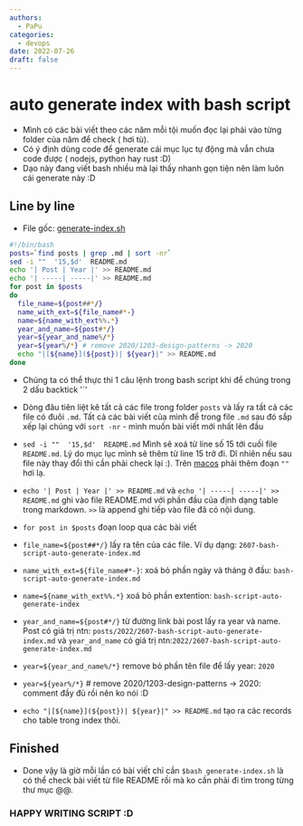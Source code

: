 ```yaml
---
authors:
  - PaPu
categories:
  - devops
date: 2022-07-26
draft: false
---
```


# auto generate index with bash script

- Mình có các bài viết theo các năm mỗi tội muốn đọc lại phải vào từng folder của năm để check ( hơi tù).
- Có ý định dùng code để generate cái mục lục tự động mà vẫn chưa code được ( nodejs, python hay rust :D)
- Dạo này đang viết bash nhiều mà lại thấy nhanh gọn tiện nên làm luôn cái generate này :D

<!-- more -->

## Line by line

- File gốc: [generate-index.sh](generate-index.sh)

```sh linenums="1"
#!/bin/bash
posts=`find posts | grep .md | sort -nr`
sed -i ""  '15,$d'  README.md
echo '| Post | Year |' >> README.md
echo '| -----| -----|' >> README.md
for post in $posts
do
  file_name=${post##*/}
  name_with_ext=${file_name#*-}
  name=${name_with_ext%%.*}
  year_and_name=${post#*/}
  year=${year_and_name%/*}
  year=${year%/*} # remove 2020/1203-design-patterns -> 2020
  echo "|[${name}](${post})| ${year}|" >> README.md
done
```

- Chúng ta có thể thực thi 1 câu lệnh trong bash script khi để chúng trong 2 dấu backtick '`'
- Dòng đâu tiên liệt kê tất cả các file trong folder `posts` và lấy ra tất cả các file có đuôi `.md`. Tất cả các bài viết của mình để trong file `.md` sau đó sắp xếp lại chúng với `sort -nr` - mình muốn bài viết mới nhất lên đầu
- `sed -i ""  '15,$d'  README.md` Mình sẽ xoá từ line số 15 tới cuối file `README.md`. Lý do mục lục mình sẽ thêm từ line 15 trở đi. Dĩ nhiên nếu sau file này thay đổi thì cần phải check lại :). Trên [macos](https://www.markhneedham.com/blog/2011/01/14/sed-sed-1-invalid-command-code-r-on-mac-os-x/) phải thêm đoạn `""` hơi lạ.

- `echo '| Post | Year |' >> README.md` và `echo '| -----| -----|' >> README.md` ghi vào file README.md với phần đầu của định dạng table trong markdown. `>>` là append ghi tiếp vào file đã có nội dung.

- `for post in $posts` đoạn loop qua các bài viết

- `file_name=${post##*/}` lấy ra tên của các file. Ví dụ dạng: `2607-bash-script-auto-generate-index.md`

- `name_with_ext=${file_name#*-}`: xoá bỏ phần ngày và tháng ở đầu: `bash-script-auto-generate-index.md`

- `name=${name_with_ext%%.*}` xoá bỏ phần extention: `bash-script-auto-generate-index`

- `year_and_name=${post#*/}` từ đường link bài post lấy ra year và name. Post có giá trị ntn: `posts/2022/2607-bash-script-auto-generate-index.md` và `year_and_name` có giá trị ntn:`2022/2607-bash-script-auto-generate-index.md`

- `year=${year_and_name%/*}` remove bỏ phần tên file để lấy year: `2020`

- `year=${year%/*}` # remove 2020/1203-design-patterns -> 2020: comment đầy đủ rồi nên ko nói :D

- `echo "|[${name}](${post})| ${year}|" >> README.md` tạo ra các records cho table trong index thôi.

## Finished

- Done vậy là giờ mỗi lần có bài viết chỉ cần `$bash generate-index.sh` là có thể check bài viết từ file README rồi mà ko cần phải đi tìm trong từng thư mục @@.

### HAPPY WRITING SCRIPT :D
